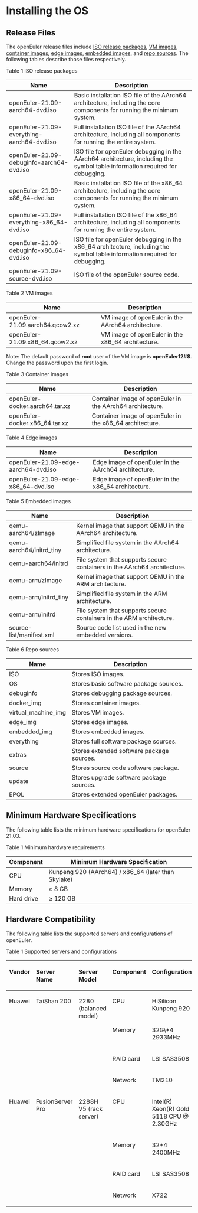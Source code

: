 # Installing the OS

## Release Files

The openEuler release files include [ISO release packages](http://repo.openeuler.org/openEuler-21.09/ISO/), [VM images](http://repo.openeuler.org/openEuler-21.09/virtual_machine_img/), [container images](http://repo.openeuler.org/openEuler-21.09/docker_img/), [edge images](http://repo.openeuler.org/openEuler-21.09/edge_img/), [embedded images](https://repo.openeuler.org/openEuler-21.09/edge_img/), and [repo sources](http://repo.openeuler.org/openEuler-21.09/). The following tables describe those files respectively.

Table 1 ISO release packages

| Name                                       | Description                                                  |
| ------------------------------------------ | ------------------------------------------------------------ |
| openEuler-21.09-aarch64-dvd.iso            | Basic installation ISO file of the AArch64 architecture, including the core components for running the minimum system. |
| openEuler-21.09-everything-aarch64-dvd.iso | Full installation ISO file of the AArch64 architecture, including all components for running the entire system. |
| openEuler-21.09-debuginfo-aarch64-dvd.iso  | ISO file for openEuler debugging in the AArch64 architecture, including the symbol table information required for debugging. |
| openEuler-21.09-x86_64-dvd.iso             | Basic installation ISO file of the x86_64 architecture, including the core components for running the minimum system. |
| openEuler-21.09-everything-x86_64-dvd.iso  | Full installation ISO file of the x86_64 architecture, including all components for running the entire system. |
| openEuler-21.09-debuginfo-x86_64-dvd.iso   | ISO file for openEuler debugging in the x86_64 architecture, including the symbol table information required for debugging. |
| openEuler-21.09-source-dvd.iso             | ISO file of the openEuler source code.                       |

Table 2 VM images

| Name                             | Description                                        |
| -------------------------------- | -------------------------------------------------- |
| openEuler-21.09.aarch64.qcow2.xz | VM image of openEuler in the AArch64 architecture. |
| openEuler-21.09.x86_64.qcow2.xz  | VM image of openEuler in the x86_64 architecture.  |

Note: The default password of **root** user of the VM image is **openEuler12#$**. Change the password upon the first login. 

Table 3 Container images

| Name                            | Description                                               |
| ------------------------------- | --------------------------------------------------------- |
| openEuler-docker.aarch64.tar.xz | Container image of openEuler in the AArch64 architecture. |
| openEuler-docker.x86_64.tar.xz  | Container image of openEuler in the x86_64 architecture.  |

Table 4 Edge images

| Name                                 | Description                                          |
| ------------------------------------ | ---------------------------------------------------- |
| openEuler-21.09-edge-aarch64-dvd.iso | Edge image of openEuler in the AArch64 architecture. |
| openEuler-21.09-edge-x86_64-dvd.iso  | Edge image of openEuler in the x86_64 architecture.  |

Table 5 Embedded images

| Name                     | Description                                                  |
| ------------------------ | ------------------------------------------------------------ |
| qemu-aarch64/zImage      | Kernel image that support QEMU in the AArch64 architecture.  |
| qemu-aarch64/initrd_tiny | Simplified file system in the AArch64 architecture.          |
| qemu-aarch64/initrd      | File system that supports secure containers in the AArch64 architecture. |
| qemu-arm/zImage          | Kernel image that support QEMU in the ARM architecture.      |
| qemu-arm/initrd_tiny     | Simplified file system in the ARM architecture.              |
| qemu-arm/initrd          | File system that supports secure containers in the ARM architecture. |
| source-list/manifest.xml | Source code list used in the new embedded versions.          |

Table 6 Repo sources

| Name                | Description                               |
| ------------------- | ----------------------------------------- |
| ISO                 | Stores ISO images.                        |
| OS                  | Stores basic software package sources.    |
| debuginfo           | Stores debugging package sources.         |
| docker_img          | Stores container images.                  |
| virtual_machine_img | Stores VM images.                         |
| edge_img            | Stores edge images.                       |
| embedded_img        | Stores embedded images.                   |
| everything          | Stores full software package sources.     |
| extras              | Stores extended software package sources. |
| source              | Stores source code software package.      |
| update              | Stores upgrade software package sources.  |
| EPOL                | Stores extended openEuler packages.       |



## Minimum Hardware Specifications

The following table lists the minimum hardware specifications for openEuler 21.03.

Table 1 Minimum hardware requirements

| Component  | Minimum Hardware Specification                      |
| ---------- | --------------------------------------------------- |
| CPU        | Kunpeng 920 (AArch64) / x86_64 (later than Skylake) |
| Memory     | ≥ 8 GB                                              |
| Hard drive | ≥ 120 GB                                            |

## Hardware Compatibility

The following table lists the supported servers and configurations of openEuler.

Table 1 Supported servers and configurations

<table><thead align="left"><tr id="zh-cn_topic_0227922427_row17270681"><th class="cellrowborder" valign="top" width="8.200820082008201%" id="mcps1.2.6.1.1"><p id="p1239010167198"><a name="p1239010167198"></a><a name="p1239010167198"></a>Vendor</p>
</th>
<th class="cellrowborder" valign="top" width="16.28162816281628%" id="mcps1.2.6.1.2"><p id="zh-cn_topic_0227922427_p56747887"><a name="zh-cn_topic_0227922427_p56747887"></a><a name="zh-cn_topic_0227922427_p56747887"></a>Server Name</p>
</th>
<th class="cellrowborder" valign="top" width="18.71187118711871%" id="mcps1.2.6.1.3"><p id="zh-cn_topic_0227922427_p33176134"><a name="zh-cn_topic_0227922427_p33176134"></a><a name="zh-cn_topic_0227922427_p33176134"></a>Server Model</p>
</th>
<th class="cellrowborder" valign="top" width="17.211721172117212%" id="mcps1.2.6.1.4"><p id="p19313161314450"><a name="p19313161314450"></a><a name="p19313161314450"></a>Component</p>
</th>
<th class="cellrowborder" valign="top" width="39.59395939593959%" id="mcps1.2.6.1.5"><p id="p183840814519"><a name="p183840814519"></a><a name="p183840814519"></a>Configuration</p>
</th>
</tr>
</thead>
<tbody><tr id="zh-cn_topic_0227922427_row7284856"><td class="cellrowborder" rowspan="4" valign="top" width="8.200820082008201%" headers="mcps1.2.6.1.1 "><p id="p111661925121918"><a name="p111661925121918"></a><a name="p111661925121918"></a>Huawei</p>
</td>
<td class="cellrowborder" rowspan="4" valign="top" width="16.28162816281628%" headers="mcps1.2.6.1.2 "><p id="zh-cn_topic_0227922427_p34571797"><a name="zh-cn_topic_0227922427_p34571797"></a><a name="zh-cn_topic_0227922427_p34571797"></a>TaiShan 200</p>
</td>
<td class="cellrowborder" rowspan="4" valign="top" width="18.71187118711871%" headers="mcps1.2.6.1.3 "><p id="zh-cn_topic_0227922427_p53202458"><a name="zh-cn_topic_0227922427_p53202458"></a><a name="zh-cn_topic_0227922427_p53202458"></a>2280 (balanced model)</p>
</td>
<td class="cellrowborder" valign="top" width="17.211721172117212%" headers="mcps1.2.6.1.4 "><p id="p632634144516"><a name="p632634144516"></a><a name="p632634144516"></a>CPU</p>
</td>
<td class="cellrowborder" valign="top" width="39.59395939593959%" headers="mcps1.2.6.1.5 "><p id="p269564774512"><a name="p269564774512"></a><a name="p269564774512"></a>HiSilicon Kunpeng 920</p>
</td>
</tr>
<tr id="row127460329457"><td class="cellrowborder" valign="top" headers="mcps1.2.6.1.1 "><p id="p7326641174519"><a name="p7326641174519"></a><a name="p7326641174519"></a>Memory</p>
</td>
<td class="cellrowborder" valign="top" headers="mcps1.2.6.1.2 "><p id="p4695124774516"><a name="p4695124774516"></a><a name="p4695124774516"></a>32G\*4 2933MHz</p>
</td>
</tr>
<tr id="row3713103715458"><td class="cellrowborder" valign="top" headers="mcps1.2.6.1.1 "><p id="p13326114115457"><a name="p13326114115457"></a><a name="p13326114115457"></a>RAID card</p>
</td>
<td class="cellrowborder" valign="top" headers="mcps1.2.6.1.2 "><p id="p13696154764514"><a name="p13696154764514"></a><a name="p13696154764514"></a>LSI SAS3508</p>
</td>
</tr>
<tr id="row1371312378455"><td class="cellrowborder" valign="top" headers="mcps1.2.6.1.1 "><p id="p732611416456"><a name="p732611416456"></a><a name="p732611416456"></a>Network</p>
</td>
<td class="cellrowborder" valign="top" headers="mcps1.2.6.1.2 "><p id="p13696114718455"><a name="p13696114718455"></a><a name="p13696114718455"></a>TM210</p>
</td>
</tr>
<tr id="zh-cn_topic_0227922427_row36446907"><td class="cellrowborder" rowspan="4" valign="top" width="8.200820082008201%" headers="mcps1.2.6.1.1 "><p id="p1831103919198"><a name="p1831103919198"></a><a name="p1831103919198"></a>Huawei</p>
</td>
<td class="cellrowborder" rowspan="4" valign="top" width="16.28162816281628%" headers="mcps1.2.6.1.2 "><p id="p1245317822418"><a name="p1245317822418"></a><a name="p1245317822418"></a>FusionServer Pro</p>
</td>
<td class="cellrowborder" rowspan="4" valign="top" width="18.71187118711871%" headers="mcps1.2.6.1.3 "><p id="p1345214816241"><a name="p1345214816241"></a><a name="p1345214816241"></a>2288H V5 (rack server)</p>
</td>
<td class="cellrowborder" valign="top" width="17.211721172117212%" headers="mcps1.2.6.1.4 "><p id="p1235016319467"><a name="p1235016319467"></a><a name="p1235016319467"></a>CPU</p>
</td>
<td class="cellrowborder" valign="top" width="39.59395939593959%" headers="mcps1.2.6.1.5 "><p id="p148932077463"><a name="p148932077463"></a><a name="p148932077463"></a>Intel(R) Xeon(R) Gold 5118 CPU @ 2.30GHz</p>
</td>
</tr>
<tr id="row12326548454"><td class="cellrowborder" valign="top" headers="mcps1.2.6.1.1 "><p id="p1035012313461"><a name="p1035012313461"></a><a name="p1035012313461"></a>Memory</p>
</td>
<td class="cellrowborder" valign="top" headers="mcps1.2.6.1.2 "><p id="p13893379461"><a name="p13893379461"></a><a name="p13893379461"></a>32*4 2400MHz</p>
</td>
</tr>
<tr id="row206435916456"><td class="cellrowborder" valign="top" headers="mcps1.2.6.1.1 "><p id="p23509319462"><a name="p23509319462"></a><a name="p23509319462"></a>RAID card</p>
</td>
<td class="cellrowborder" valign="top" headers="mcps1.2.6.1.2 "><p id="p16893107144611"><a name="p16893107144611"></a><a name="p16893107144611"></a>LSI SAS3508</p>
</td>
</tr>
<tr id="row5647591455"><td class="cellrowborder" valign="top" headers="mcps1.2.6.1.1 "><p id="p1835019312469"><a name="p1835019312469"></a><a name="p1835019312469"></a>Network</p>
</td>
<td class="cellrowborder" valign="top" headers="mcps1.2.6.1.2 "><p id="p189318714460"><a name="p189318714460"></a><a name="p189318714460"></a>X722</p>
</td>
</tr>
</tbody>
</table>

